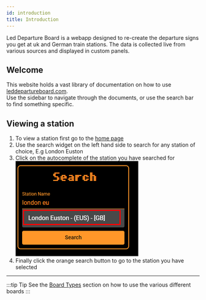 ```yaml
---
id: introduction
title: Introduction
---
```


Led Departure Board is a webapp designed to re-create the departure signs
you get at uk and German train stations. The data is collected live from
various sources and displayed in custom panels.

## Welcome

This website holds a vast library of documentation on how to use [leddepartureboard.com](https://leddepartureboard.com).  
Use the sidebar to navigate through the documents, or use the search bar to find something specific.

## Viewing a station

1. To view a station first go to the [home page](https://leddepartureboard.com)
2. Use the search widget on the left hand side to search for any station of choice, E.g London Euston
3. Click on the autocomplete of the station you have searched for  
   ![](introduction_search.png)
4. Finally click the orange search button to go to the station you have selected

---

:::tip Tip
See the [Board Types](board-types/mainboard.mdx) section on how to use the various different boards
:::
